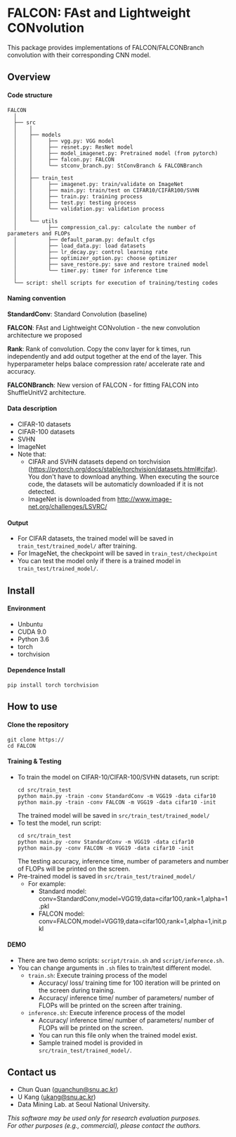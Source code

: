 FALCON: FAst and Lightweight CONvolution
===

This package provides implementations of FALCON/FALCONBranch convolution with their corresponding CNN model.

## Overview
#### Code structure
``` Unicode
FALCON
  │ 
  ├── src
  │    │     
  │    ├── models
  │    │     ├── vgg.py: VGG model
  │    │     ├── resnet.py: ResNet model
  │    │     ├── model_imagenet.py: Pretrained model (from pytorch) 
  │    │     ├── falcon.py: FALCON
  │    │     └── stconv_branch.py: StConvBranch & FALCONBranch
  │    │      
  │    ├── train_test
  │    │     ├── imagenet.py: train/validate on ImageNet 
  │    │     ├── main.py: train/test on CIFAR10/CIFAR100/SVHN 
  │    │     ├── train.py: training process
  │    │     ├── test.py: testing process
  │    │     └── validation.py: validation process
  │    │     
  │    └── utils
  │          ├── compression_cal.py: calculate the number of parameters and FLOPs
  │          ├── default_param.py: default cfgs 
  │          ├── load_data.py: load datasets
  │          ├── lr_decay.py: control learning rate
  │          ├── optimizer_option.py: choose optimizer 
  │          ├── save_restore.py: save and restore trained model
  │          └── timer.py: timer for inference time
  │
  └── script: shell scripts for execution of training/testing codes
```

#### Naming convention
**StandardConv**: Standard Convolution (baseline)

**FALCON**: FAst and Lightweight CONvolution - the new convolution architecture we proposed

**Rank**: Rank of convolution. Copy the conv layer for k times, run independently and add output together at the end of the layer. This hyperparameter helps balace compression rate/ accelerate rate and accuracy.

**FALCONBranch**: New version of FALCON - for fitting FALCON into ShuffleUnitV2 architecture.

#### Data description
* CIFAR-10 datasets
* CIFAR-100 datasets
* SVHN
* ImageNet
* Note that: 
    * CIFAR and SVHN datasets depend on torchvision (https://pytorch.org/docs/stable/torchvision/datasets.html#cifar). You don't have to download anything. When executing the source code, the datasets will be automaticly downloaded if it is not detected.
    * ImageNet is downloaded from http://www.image-net.org/challenges/LSVRC/
   
#### Output
* For CIFAR datasets, the trained model will be saved in `train_test/trained_model/` after training.
* For ImageNet, the checkpoint will be saved in `train_test/checkpoint`
* You can test the model only if there is a trained model in `train_test/trained_model/`.

## Install
#### Environment 
* Unbuntu
* CUDA 9.0
* Python 3.6
* torch
* torchvision
#### Dependence Install
    pip install torch torchvision

## How to use 
#### Clone the repository
    git clone https://
    cd FALCON
#### Training & Testing
* To train the model on CIFAR-10/CIFAR-100/SVHN datasets, run script:
    ```    
    cd src/train_test
    python main.py -train -conv StandardConv -m VGG19 -data cifar10
    python main.py -train -conv FALCON -m VGG19 -data cifar10 -init
    ```
    The trained model will be saved in `src/train_test/trained_model/`
* To test the model, run script:
    ```
    cd src/train_test
    python main.py -conv StandardConv -m VGG19 -data cifar10
    python main.py -conv FALCON -m VGG19 -data cifar10 -init
    ```
    The testing accuracy, inference time, number of parameters and number of FLOPs will be printed on the screen.
* Pre-trained model is saved in `src/train_test/trained_model/`
    * For example:
        * Standard model:
            conv=StandardConv,model=VGG19,data=cifar100,rank=1,alpha=1.pkl
        * FALCON model:
            conv=FALCON,model=VGG19,data=cifar100,rank=1,alpha=1,init.pkl

#### DEMO
* There are two demo scripts: `script/train.sh` and `script/inference.sh`.
* You can change arguments in `.sh` files to train/test different model.
    * `train.sh`: Execute training process of the model
        * Accuracy/ loss/ training time for 100 iteration will be printed on the screen during training.
        * Accuracy/ inference time/ number of parameters/ number of FLOPs will be printed on the screen after training.
    * `inference.sh`: Execute inference process of the model
        * Accuracy/ inference time/ number of parameters/ number of FLOPs will be printed on the screen.
        * You can run this file only when the trained model exist.
        * Sample trained model is provided in `src/train_test/trained_model/`.

## Contact us
- Chun Quan (quanchun@snu.ac.kr)
- U Kang (ukang@snu.ac.kr)
- Data Mining Lab. at Seoul National University.

*This software may be used only for research evaluation purposes.*  
*For other purposes (e.g., commercial), please contact the authors.*



